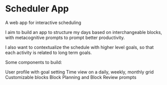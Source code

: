 # Scheduler App

A web app for interactive scheduling

I aim to build an app to structure my days based on interchangeable blocks, with metacognitive prompts to prompt better productivity.

I also want to contextualize the schedule with higher level goals, so that each activity is related to long term goals.

Some components to build:

User profile with goal setting
Time view on a daily, weekly, monthly grid
Customizable blocks
Block Planning and Block Review prompts
